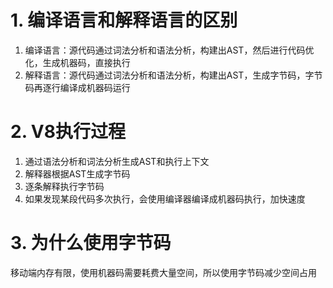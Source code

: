 # 1. 编译语言和解释语言的区别
1. 编译语言：源代码通过词法分析和语法分析，构建出AST，然后进行代码优化，生成机器码，直接执行
2. 解释语言：源代码通过词法分析和语法分析，构建出AST，生成字节码，字节码再逐行编译成机器码运行

# 2. V8执行过程
1. 通过语法分析和词法分析生成AST和执行上下文
2. 解释器根据AST生成字节码
3. 逐条解释执行字节码
4. 如果发现某段代码多次执行，会使用编译器编译成机器码执行，加快速度

# 3. 为什么使用字节码
移动端内存有限，使用机器码需要耗费大量空间，所以使用字节码减少空间占用
